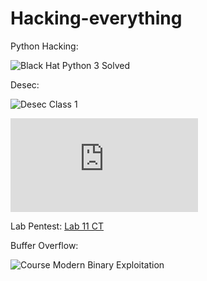 # Hacking-everything

Python Hacking:

![Black Hat Python 3 Solved](https://github.com/avelin0/blackhat-python3)

Desec:

![Desec Class 1](https://github.com/avelin0/Desec-Classes)

![Desec Class 2](https://github.com/avelin0/desec-new/blob/master/web-recon-vpn.md)

Lab Pentest:
[Lab 11 CT](https://github.com/avelin0/lab11ct)

Buffer Overflow:

![Course Modern Binary Exploitation](https://github.com/avelin0/MBE)
